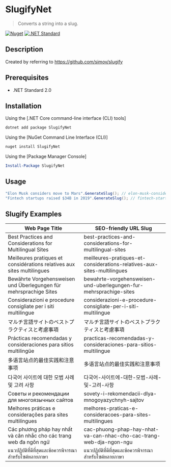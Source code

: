 # SlugifyNet
> Converts a string into a slug.

[![Nuget](https://img.shields.io/nuget/v/SlugifyNet)](https://www.nuget.org/packages/SlugifyNet)
[![.NET Standard](https://img.shields.io/badge/.NET%20Standard-%3E%3D%202.0-red.svg)](#)

## Description
Created by referring to https://github.com/simov/slugify 

## Prerequisites
- .NET Standard 2.0

## Installation
Using the [.NET Core command-line interface (CLI) tools]

```sh
dotnet add package SlugifyNet
```

Using the [NuGet Command Line Interface (CLI)]

```sh
nuget install SlugifyNet
```

Using the [Package Manager Console]

```powershell
Install-Package SlugifyNet
```

## Usage
```c#
"Elon Musk considers move to Mars".GenerateSlug(); // elon-musk-considers-move-to-mars
"Fintech startups raised $34B in 2019".GenerateSlug(); // fintech-startups-raised-dollar34b-in-2019
```
## Slugify Examples
| Web Page Title | SEO-friendly URL Slug |
|--|--|
| Best Practices and Considerations for Multilingual Sites | best-practices-and-considerations-for-multilingual-sites |
| Meilleures pratiques et considérations relatives aux sites multilingues | meilleures-pratiques-et-considerations-relatives-aux-sites-multilingues |
| Bewährte Vorgehensweisen und Überlegungen für mehrsprachige Sites | bewahrte-vorgehensweisen-und-uberlegungen-fur-mehrsprachige-sites |
| Considerazioni e procedure consigliate per i siti multilingue | considerazioni-e-procedure-consigliate-per-i-siti-multilingue |
| マルチ言語サイトのベストプラクティスと考慮事項 | マルチ言語サイトのベストプラクティスと考慮事項 |
| Prácticas recomendadas y consideraciones para sitios multilingüe | practicas-recomendadas-y-consideraciones-para-sitios-multilingue |
| 多语言站点的最佳实践和注意事项 | 多语言站点的最佳实践和注意事项 |
| 다국어 사이트에 대한 모범 사례 및 고려 사항 | 다국어-사이트에-대한-모범-사례-및-고려-사항 |
| Советы и рекомендации для многоязычных сайтов | sovety-i-rekomendacii-dlya-mnogoyazychnyh-sajtov |
| Melhores práticas e considerações para sites multilíngues | melhores-praticas-e-consideracoes-para-sites-multilingues |
| Các phương pháp hay nhất và cân nhắc cho các trang web đa ngôn ngữ | cac-phuong-phap-hay-nhat-va-can-nhac-cho-cac-trang-web-dja-ngon-ngu |
| แนวปฏิบัติที่ดีที่สุดและข้อควรพิจารณาสำหรับไซต์หลายภาษา | แนวปฏิบัติที่ดีที่สุดและข้อควรพิจารณาสำหรับไซต์หลายภาษา |
